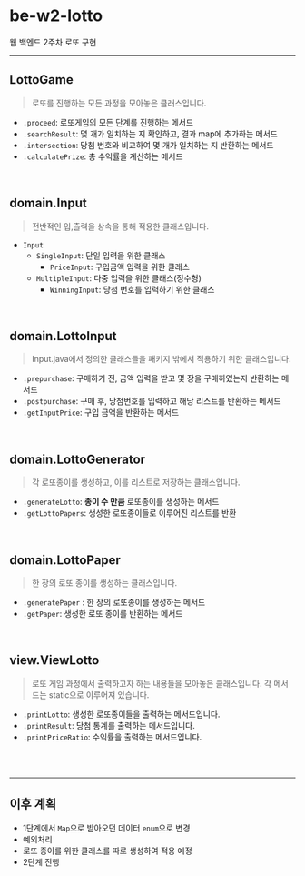 # be-w2-lotto
웹 백엔드 2주차 로또 구현

-------


## LottoGame

> 로또를 진행하는 모든 과정을 모아놓은 클래스입니다.

- `.proceed`: 로또게임의 모든 단계를 진행하는 메서드
- `.searchResult`: 몇 개가 일치하는 지 확인하고, 결과 map에 추가하는 메서드
- `.intersection`: 당첨 번호와 비교하여 몇 개가 일치하는 지 반환하는 메서드
- `.calculatePrize`: 총 수익률을 계산하는 메서드

<br>

## domain.Input

> 전반적인 입,출력을 상속을 통해 적용한 클래스입니다.

- `Input`
  - `SingleInput`: 단일 입력을 위한 클래스
    - `PriceInput`: 구입금액 입력을 위한 클래스
  - `MultipleInput`: 다중 입력을 위한 클래스(정수형)
    - `WinningInput`: 당첨 번호를 입력하기 위한 클래스

<br>

## domain.LottoInput

> Input.java에서 정의한 클래스들을 패키지 밖에서 적용하기 위한 클래스입니다.

- `.prepurchase`: 구매하기 전, 금액 입력을 받고 몇 장을 구매하였는지 반환하는 메서드
- `.postpurchase`: 구매 후, 당첨번호를 입력하고 해당 리스트를 반환하는 메서드
- `.getInputPrice`: 구입 금액을 반환하는 메서드

<br>

## domain.LottoGenerator

> 각 로또종이를 생성하고, 이를 리스트로 저장하는 클래스입니다.

- `.generateLotto`: **종이 수 만큼** 로또종이를 생성하는 메서드
- `.getLottoPapers`: 생성한 로또종이들로 이루어진 리스트를 반환

<br>

## domain.LottoPaper

> 한 장의 로또 종이를 생성하는 클래스입니다.

- `.generatePaper` : 한 장의 로또종이를 생성하는 메서드
- `.getPaper`: 생성한 로또 종이를 반환하는 메서드

<br>

## view.ViewLotto

> 로또 게임 과정에서 출력하고자 하는 내용들을 모아놓은 클래스입니다. 각 메서드는 static으로 이루어져 있습니다.

- `.printLotto`: 생성한 로또종이들을 출력하는 메서드입니다.
- `.printResult`: 당첨 통계를 출력하는 메서드입니다.
- `.printPriceRatio`: 수익률을 출력하는 메서드입니다.


<br>
<br>

--------

## 이후 계획

- 1단계에서 `Map`으로 받아오던 데이터 `enum`으로 변경
- 예외처리
- 로또 종이를 위한 클래스를 따로 생성하여 적용 예정
- 2단계 진행